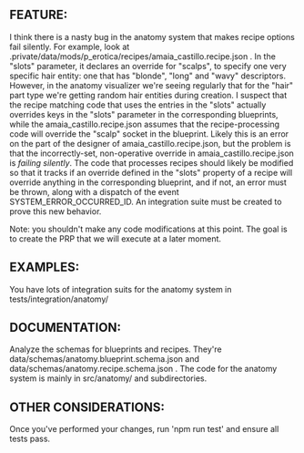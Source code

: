 ## FEATURE:

I think there is a nasty bug in the anatomy system that makes recipe options fail silently. For example, look at .private/data/mods/p_erotica/recipes/amaia_castillo.recipe.json . In the "slots" parameter, it declares an override for "scalps", to specify one very specific hair entity: one that has "blonde", "long" and "wavy" descriptors. However, in the anatomy visualizer we're seeing regularly that for the "hair" part type we're getting random hair entities during creation. I suspect that the recipe matching code that uses the entries in the "slots" actually overrides keys in the "slots" parameter in the corresponding blueprints, while the amaia_castillo.recipe.json assumes that the recipe-processing code will override the "scalp" socket in the blueprint. Likely this is an error on the part of the designer of amaia_castillo.recipe.json, but the problem is that the incorrectly-set, non-operative override in amaia_castillo.recipe.json is *failing silently*. The code that processes recipes should likely be modified so that it tracks if an override defined in the "slots" property of a recipe will override anything in the corresponding blueprint, and if not, an error must be thrown, along with a dispatch of the event SYSTEM_ERROR_OCCURRED_ID. An integration suite must be created to prove this new behavior.

Note: you shouldn't make any code modifications at this point. The goal is to create the PRP that we will execute at a later moment.

## EXAMPLES:

You have lots of integration suits for the anatomy system in tests/integration/anatomy/

## DOCUMENTATION:

Analyze the schemas for blueprints and recipes. They're data/schemas/anatomy.blueprint.schema.json and data/schemas/anatomy.recipe.schema.json . The code for the anatomy system is mainly in src/anatomy/ and subdirectories.

## OTHER CONSIDERATIONS:

Once you've performed your changes, run 'npm run test' and ensure all tests pass.
